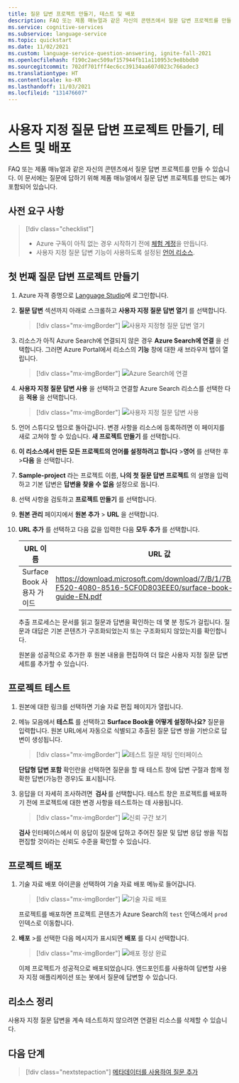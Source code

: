 ```yaml
---
title: 질문 답변 프로젝트 만들기, 테스트 및 배포
description: FAQ 또는 제품 매뉴얼과 같은 자신의 콘텐츠에서 질문 답변 프로젝트를 만들 수 있습니다. 이 문서에는 질문에 답하기 위해 간단한 FAQ 웹 페이지에서 질문 답변 프로젝트를 만드는 예가 포함되어 있습니다.
ms.service: cognitive-services
ms.subservice: language-service
ms.topic: quickstart
ms.date: 11/02/2021
ms.custom: language-service-question-answering, ignite-fall-2021
ms.openlocfilehash: f190c2aec509af157944fb11a110953c9e8bbdb0
ms.sourcegitcommit: 702df701fff4ec6cc39134aa607d023c766adec3
ms.translationtype: HT
ms.contentlocale: ko-KR
ms.lasthandoff: 11/03/2021
ms.locfileid: "131476607"
---
```

# <a name="create-test-and-deploy-a-custom-question-answering-project"></a>사용자 지정 질문 답변 프로젝트 만들기, 테스트 및 배포

FAQ 또는 제품 매뉴얼과 같은 자신의 콘텐츠에서 질문 답변 프로젝트를 만들 수 있습니다. 이 문서에는 질문에 답하기 위해 제품 매뉴얼에서 질문 답변 프로젝트를 만드는 예가 포함되어 있습니다.

## <a name="prerequisites"></a>사전 요구 사항

> [!div class="checklist"]
> * Azure 구독이 아직 없는 경우 시작하기 전에 [체험 계정](https://azure.microsoft.com/free/cognitive-services/)을 만듭니다.
> * 사용자 지정 질문 답변 기능이 사용하도록 설정된 [언어 리소스](https://aka.ms/create-language-resource).

## <a name="create-your-first-question-answering-project"></a>첫 번째 질문 답변 프로젝트 만들기

1. Azure 자격 증명으로 [Language Studio](https://language.azure.com/)에 로그인합니다.

2. **질문 답변** 섹션까지 아래로 스크롤하고 **사용자 지정 질문 답변 열기** 를 선택합니다.

    > [!div class="mx-imgBorder"]
    > ![사용자 지정형 질문 답변 열기](../media/create-test-deploy/open-custom-question-answering.png)

3. 리소스가 아직 Azure Search에 연결되지 않은 경우 **Azure Search에 연결** 을 선택합니다. 그러면 Azure Portal에서 리소스의 **기능** 창에 대한 새 브라우저 탭이 열립니다.

    > [!div class="mx-imgBorder"]
    > ![Azure Search에 연결](../media/create-test-deploy/connect-to-azure-search.png)

4. **사용자 지정 질문 답변 사용** 을 선택하고 연결할 Azure Search 리소스를 선택한 다음 **적용** 을 선택합니다.

    > [!div class="mx-imgBorder"]
    > ![사용자 지정 질문 답변 사용](../media/create-test-deploy/enable-custom-question-answering.png)

5. 언어 스튜디오 탭으로 돌아갑니다. 변경 사항을 리소스에 등록하려면 이 페이지를 새로 고쳐야 할 수 있습니다. **새 프로젝트 만들기** 를 선택합니다.

6. **이 리소스에서 만든 모든 프로젝트의 언어를 설정하려고 합니다** >**영어** 를 선택한 후 >**다음** 을 선택합니다.

7. **Sample-project** 라는 프로젝트 이름, **나의 첫 질문 답변 프로젝트** 의 설명을 입력하고 기본 답변은 **답변을 찾을 수 없음** 설정으로 둡니다.

8. 선택 사항을 검토하고 **프로젝트 만들기** 를 선택합니다.

9. **원본 관리** 페이지에서 **원본 추가** > **URL** 을 선택합니다.

10. **URL 추가** 를 선택하고 다음 값을 입력한 다음 **모두 추가** 를 선택합니다.

    |URL 이름|URL 값|
    |--------|---------|
    |Surface Book 사용자 가이드 |https://download.microsoft.com/download/7/B/1/7B10C82E-F520-4080-8516-5CF0D803EEE0/surface-book-user-guide-EN.pdf |

    추출 프로세스는 문서를 읽고 질문과 답변을 확인하는 데 몇 분 정도가 걸립니다. 질문과 대답은 기본 콘텐츠가 구조화되었는지 또는 구조화되지 않았는지를 확인합니다.

    원본을 성공적으로 추가한 후 원본 내용을 편집하여 더 많은 사용자 지정 질문 답변 세트를 추가할 수 있습니다.

## <a name="test-your-project"></a>프로젝트 테스트

1. 원본에 대한 링크를 선택하면 기술 자료 편집 페이지가 열립니다.

2. 메뉴 모음에서 **테스트** 를 선택하고 **Surface Book을 어떻게 설정하나요?** 질문을 입력합니다. 원본 URL에서 자동으로 식별되고 추출된 질문 답변 쌍을 기반으로 답변이 생성됩니다.

    > [!div class="mx-imgBorder"]
    > ![테스트 질문 채팅 인터페이스](../media/create-test-deploy/test-question.png)

    **단답형 답변 포함** 확인란을 선택하면 질문을 할 때 테스트 창에 답변 구절과 함께 정확한 답변(가능한 경우)도 표시됩니다.

3. 응답을 더 자세히 조사하려면  **검사** 를 선택합니다. 테스트 창은 프로젝트를 배포하기 전에 프로젝트에 대한 변경 사항을 테스트하는 데 사용됩니다.

    > [!div class="mx-imgBorder"]
    > ![신뢰 구간 보기](../media/create-test-deploy/inspect-test.png)

    **검사** 인터페이스에서 이 응답이 질문에 답하고 주어진 질문 및 답변 응답 쌍을 직접 편집할 것이라는 신뢰도 수준을 확인할 수 있습니다.

## <a name="deploy-your-project"></a>프로젝트 배포

1. 기술 자료 배포 아이콘을 선택하여 기술 자료 배포 메뉴로 들어갑니다.

    > [!div class="mx-imgBorder"]
    > ![기술 자료 배포](../media/create-test-deploy/deploy-knowledge-base.png)

    프로젝트를 배포하면 프로젝트 콘텐츠가 Azure Search의 `test` 인덱스에서 `prod` 인덱스로 이동합니다.

2. **배포** >를 선택한 다음 메시지가 표시되면 **배포** 를 다시 선택합니다.

    > [!div class="mx-imgBorder"]
    > ![배포 정상 완료](../media/create-test-deploy/successful-deployment.png)

    이제 프로젝트가 성공적으로 배포되었습니다. 엔드포인트를 사용하여 답변할 사용자 지정 애플리케이션 또는 봇에서 질문에 답변할 수 있습니다.

## <a name="clean-up-resources"></a>리소스 정리

사용자 지정 질문 답변을 계속 테스트하지 않으려면 연결된 리소스를 삭제할 수 있습니다.

## <a name="next-steps"></a>다음 단계

> [!div class="nextstepaction"]
> [메타데이터를 사용하여 질문 추가](../../../qnamaker/quickstarts/add-question-metadata-portal.md)
